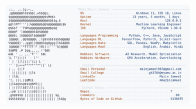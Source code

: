 <picture>
  <source srcset="https://raw.githubusercontent.com/mmazinjameel/mmazinjameel/main/dark_mode.svg?v=1743970202" media="(prefers-color-scheme: dark)">
  <img src="https://raw.githubusercontent.com/mmazinjameel/mmazinjameel/main/light_mode.svg?v=1743970202">
</picture>
